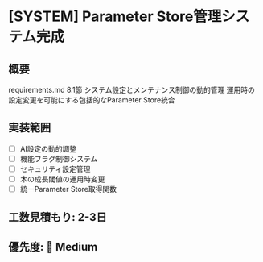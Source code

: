 # [SYSTEM] Parameter Store管理システム完成

## 概要
requirements.md 8.1節 システム設定とメンテナンス制御の動的管理
運用時の設定変更を可能にする包括的なParameter Store統合

## 実装範囲
- [ ] AI設定の動的調整
- [ ] 機能フラグ制御システム  
- [ ] セキュリティ設定管理
- [ ] 木の成長閾値の運用時変更
- [ ] 統一Parameter Store取得関数

## 工数見積もり: **2-3日**
## 優先度: 🔧 **Medium**